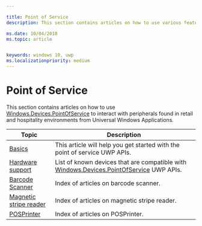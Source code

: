 ```yaml
---

title: Point of Service
description: This section contains articles on how to use various features of the Point of Service namespace.

ms.date: 10/04/2018
ms.topic: article


keywords: windows 10, uwp
ms.localizationpriority: medium
---
```


# Point of Service
This section contains articles on how to use [Windows.Devices.PointOfService](https://docs.microsoft.com/uwp/api/windows.devices.pointofservice) to interact with peripherals found in retail and hospitality environments from Universal Windows Applications.

| Topic | Description |
|------|------------|
| [Basics](pos-basics.md) | This article will help you get started with the point of service UWP APIs. |
| [Hardware support](pos-device-support.md) | List of known devices that are compatible with [Windows.Devices.PointOfService](https://aka.ms/pointofservice-api) UWP APIs. |
| [Barcode Scanner](pos-barcodescanner.md) | Index of articles on barcode scanner. |
| [Magnetic stripe reader](pos-magnetic-stripe-reader.md) | Index of articles on magnetic stripe reader.
| [POSPrinter](pos-printer.md) | Index of articles on POSPrinter. |